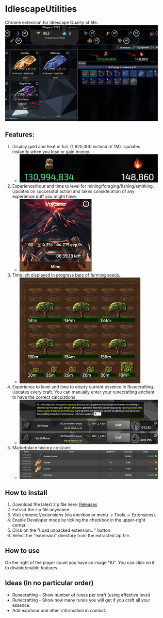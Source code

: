 # IdlescapeUtilities
 Chrome extension for Idlescape Quality of life.
 ![Overview](./fullscreen.png?raw=true "Overview")
## Features:
1. Display gold and heat in full. (1,920,000 instead of 1M). Updates instantly when you lose or gain money.
    * ![GoldHeatImage](./GoldHeat.PNG?raw=true "Gold and heat in full")
1. Experience/hour and time to level for mining/foraging/fishing/smithing. Updates on successful action and takes consideration of any experience buff you might have.
    * ![Mining Exp](./MiningExp.PNG?raw=true "Mining experience")
1. Time left displayed in progress bars of farming seeds. 
    * ![Farming](./farming.PNG?raw=true "Farming")
1. Experience to level and time to empty current essence in Runecrafting. Updates every craft. You can manually enter your runecrafting enchant to have the correct calculations.
    * ![Runecrafting](./Runecrafting.PNG?raw=true "Runecrafting")
1. Marketplace history cost/unit
    * ![Marketplace](./MarketplaceHistory.PNG?raw=true "Market")

## How to install
1. Download the latest zip file here: [Releases](https://github.com/IamCloud/IdlescapeUtilities/releases)
2. Extract the zip file anywhere.
3. Visit chrome://extensions (via omnibox or menu -> Tools -> Extensions).
4. Enable Developer mode by ticking the checkbox in the upper-right corner.
5. Click on the "Load unpacked extension..." button.
6. Select the "extension" directory from the extracted zip file.

## How to use
On the right of the player count you have an image "IU". You can click on it to disable/enable features.

## Ideas (In no particular order)
* Runecrafting - Show number of runes per craft (using effective level)
* Runecrafting - Show how many runes you will get if you craft all your essence.
* Add exp/hour and other information in combat.
